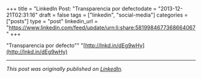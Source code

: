 +++
title = "LinkedIn Post: "Transparencia por defectodate = "2013-12-21T02:31:16"
draft = false
tags = ["linkedin", "social-media"]
categories = ["posts"]
type = "post"
linkedin_url = "https://www.linkedin.com/feed/update/urn:li:share:5819984677368664067"
+++

"Transparencia por defecto""
"[http://lnkd.in/dEg9wHy](http://lnkd.in/dEg9wHy)

---

*This post was originally published on [LinkedIn](https://www.linkedin.com/in/adrianmoreno/recent-activity/all/).*